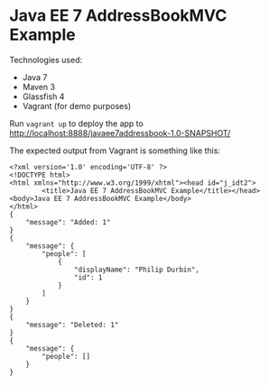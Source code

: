 # Java EE 7 AddressBookMVC Example

Technologies used:

- Java 7
- Maven 3
- Glassfish 4
- Vagrant (for demo purposes)

Run `vagrant up` to deploy the app to <http://localhost:8888/javaee7addressbook-1.0-SNAPSHOT/>

The expected output from Vagrant is something like this:

    <?xml version='1.0' encoding='UTF-8' ?>
    <!DOCTYPE html>
    <html xmlns="http://www.w3.org/1999/xhtml"><head id="j_idt2">
            <title>Java EE 7 AddressBookMVC Example</title></head><body>Java EE 7 AddressBookMVC Example</body>
    </html>
    {
        "message": "Added: 1"
    }
    {
        "message": {
            "people": [
                {
                    "displayName": "Philip Durbin", 
                    "id": 1
                }
            ]
        }
    }
    {
        "message": "Deleted: 1"
    }
    {
        "message": {
            "people": []
        }
    }
